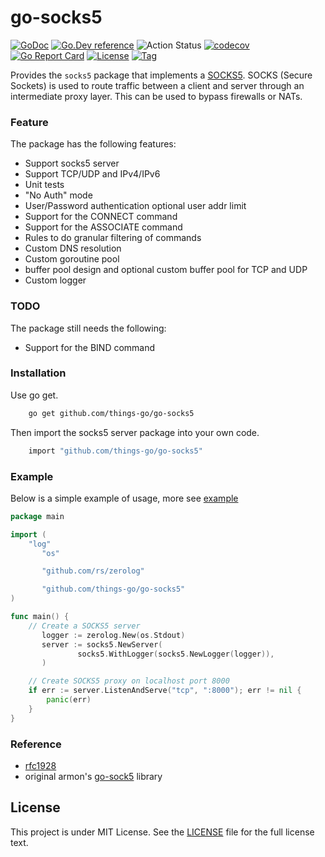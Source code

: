 # go-socks5 

[![GoDoc](https://godoc.org/github.com/things-go/go-socks5?status.svg)](https://godoc.org/github.com/things-go/go-socks5)
[![Go.Dev reference](https://img.shields.io/badge/go.dev-reference-blue?logo=go&logoColor=white)](https://pkg.go.dev/github.com/things-go/go-socks5?tab=doc)
![Action Status](https://github.com/things-go/go-socks5/workflows/Go/badge.svg)
[![codecov](https://codecov.io/gh/things-go/go-socks5/branch/master/graph/badge.svg)](https://codecov.io/gh/things-go/go-socks5)
[![Go Report Card](https://goreportcard.com/badge/github.com/things-go/go-socks5)](https://goreportcard.com/report/github.com/things-go/go-socks5)
[![License](https://img.shields.io/github/license/things-go/go-socks5)](https://github.com/things-go/go-socks5/raw/master/LICENSE)
[![Tag](https://img.shields.io/github/v/tag/things-go/go-socks5)](https://github.com/things-go/go-socks5/tags)

Provides the `socks5` package that implements a [SOCKS5](http://en.wikipedia.org/wiki/SOCKS).
SOCKS (Secure Sockets) is used to route traffic between a client and server through
an intermediate proxy layer. This can be used to bypass firewalls or NATs.

### Feature


The package has the following features:
- Support socks5 server
- Support TCP/UDP and IPv4/IPv6
- Unit tests
- "No Auth" mode
- User/Password authentication optional user addr limit
- Support for the CONNECT command
- Support for the ASSOCIATE command
- Rules to do granular filtering of commands
- Custom DNS resolution
- Custom goroutine pool
- buffer pool design and optional custom buffer pool for TCP and UDP
- Custom logger

### TODO

The package still needs the following:
- Support for the BIND command

### Installation

Use go get.
```bash
    go get github.com/things-go/go-socks5
```

Then import the socks5 server package into your own code.

```bash
    import "github.com/things-go/go-socks5"
```

### Example

Below is a simple example of usage, more see [example](https://github.com/things-go/go-socks5/tree/master/_example)

[embedmd]:# (_example/main.go go)
```go
package main

import (
	"log"
       "os"

       "github.com/rs/zerolog"

       "github.com/things-go/go-socks5"
)

func main() {
	// Create a SOCKS5 server
       logger := zerolog.New(os.Stdout)
       server := socks5.NewServer(
               socks5.WithLogger(socks5.NewLogger(logger)),
       )

	// Create SOCKS5 proxy on localhost port 8000
	if err := server.ListenAndServe("tcp", ":8000"); err != nil {
		panic(err)
	}
}
```

### Reference
- [rfc1928](https://www.ietf.org/rfc/rfc1928.txt) 
- original armon's [go-sock5](https://github.com/armon/go-socks5) library

## License

This project is under MIT License. See the [LICENSE](LICENSE) file for the full license text.

